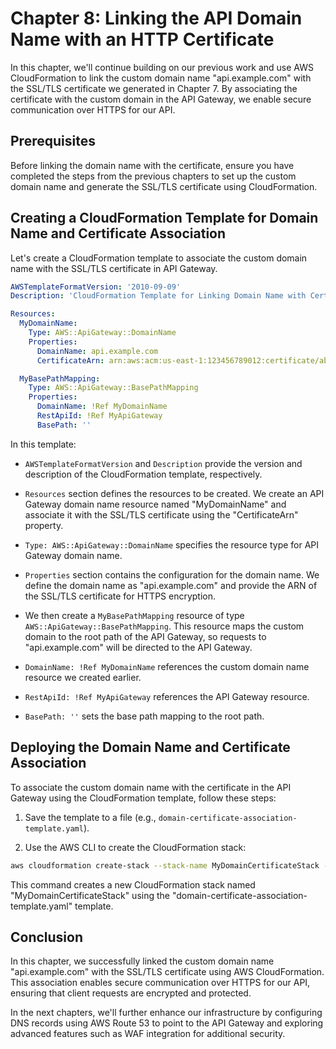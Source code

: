 # Chapter 8: Linking the API Domain Name with an HTTP Certificate

In this chapter, we'll continue building on our previous work and use AWS CloudFormation to link the custom domain name "api.example.com" with the SSL/TLS certificate we generated in Chapter 7. By associating the certificate with the custom domain in the API Gateway, we enable secure communication over HTTPS for our API.

## Prerequisites

Before linking the domain name with the certificate, ensure you have completed the steps from the previous chapters to set up the custom domain name and generate the SSL/TLS certificate using CloudFormation.

## Creating a CloudFormation Template for Domain Name and Certificate Association

Let's create a CloudFormation template to associate the custom domain name with the SSL/TLS certificate in API Gateway.

```yaml
AWSTemplateFormatVersion: '2010-09-09'
Description: 'CloudFormation Template for Linking Domain Name with Certificate'

Resources:
  MyDomainName:
    Type: AWS::ApiGateway::DomainName
    Properties:
      DomainName: api.example.com
      CertificateArn: arn:aws:acm:us-east-1:123456789012:certificate/abcdefg-1234-5678-90ab-cdef12345678

  MyBasePathMapping:
    Type: AWS::ApiGateway::BasePathMapping
    Properties:
      DomainName: !Ref MyDomainName
      RestApiId: !Ref MyApiGateway
      BasePath: ''
```

In this template:

- `AWSTemplateFormatVersion` and `Description` provide the version and description of the CloudFormation template, respectively.

- `Resources` section defines the resources to be created. We create an API Gateway domain name resource named "MyDomainName" and associate it with the SSL/TLS certificate using the "CertificateArn" property.

- `Type: AWS::ApiGateway::DomainName` specifies the resource type for API Gateway domain name.

- `Properties` section contains the configuration for the domain name. We define the domain name as "api.example.com" and provide the ARN of the SSL/TLS certificate for HTTPS encryption.

- We then create a `MyBasePathMapping` resource of type `AWS::ApiGateway::BasePathMapping`. This resource maps the custom domain to the root path of the API Gateway, so requests to "api.example.com" will be directed to the API Gateway.

- `DomainName: !Ref MyDomainName` references the custom domain name resource we created earlier.

- `RestApiId: !Ref MyApiGateway` references the API Gateway resource.

- `BasePath: ''` sets the base path mapping to the root path.

## Deploying the Domain Name and Certificate Association

To associate the custom domain name with the certificate in the API Gateway using the CloudFormation template, follow these steps:

1. Save the template to a file (e.g., `domain-certificate-association-template.yaml`).

2. Use the AWS CLI to create the CloudFormation stack:

```bash
aws cloudformation create-stack --stack-name MyDomainCertificateStack --template-body file://domain-certificate-association-template.yaml
```

This command creates a new CloudFormation stack named "MyDomainCertificateStack" using the "domain-certificate-association-template.yaml" template.

## Conclusion

In this chapter, we successfully linked the custom domain name "api.example.com" with the SSL/TLS certificate using AWS CloudFormation. This association enables secure communication over HTTPS for our API, ensuring that client requests are encrypted and protected.

In the next chapters, we'll further enhance our infrastructure by configuring DNS records using AWS Route 53 to point to the API Gateway and exploring advanced features such as WAF integration for additional security.